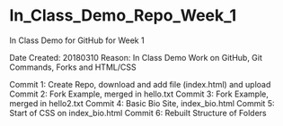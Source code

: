 # In_Class_Demo_Repo_Week_1
In Class Demo for GitHub for Week 1

Date Created: 20180310
Reason: In Class Demo Work on GitHub, Git Commands, Forks and HTML/CSS

Commit 1: Create Repo, download and add file (index.html) and upload
Commit 2: Fork Example, merged in hello.txt
Commit 3: Fork Example, merged in hello2.txt
Commit 4: Basic Bio Site, index_bio.html
Commit 5: Start of CSS on index_bio.html
Commit 6: Rebuilt Structure of Folders